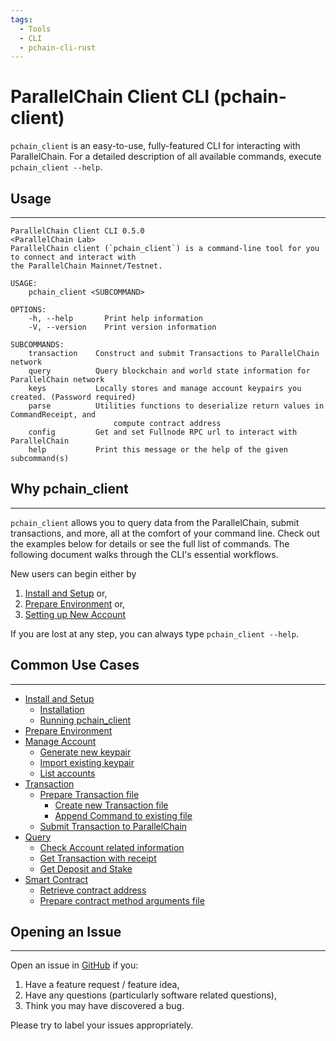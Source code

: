 ```yaml
---
tags:
  - Tools
  - CLI
  - pchain-cli-rust
---
```


# ParallelChain Client CLI (pchain-client)

`pchain_client` is an easy-to-use, fully-featured CLI for interacting with ParallelChain. 
For a detailed description of all available commands, execute `pchain_client --help`. 

## Usage 
---

```terminal
ParallelChain Client CLI 0.5.0
<ParallelChain Lab>
ParallelChain client (`pchain_client`) is a command-line tool for you to connect and interact with
the ParallelChain Mainnet/Testnet.

USAGE:
    pchain_client <SUBCOMMAND>

OPTIONS:
    -h, --help       Print help information
    -V, --version    Print version information

SUBCOMMANDS:
    transaction    Construct and submit Transactions to ParallelChain network
    query          Query blockchain and world state information for ParallelChain network
    keys           Locally stores and manage account keypairs you created. (Password required)
    parse          Utilities functions to deserialize return values in CommandReceipt, and
                       compute contract address
    config         Get and set Fullnode RPC url to interact with ParallelChain
    help           Print this message or the help of the given subcommand(s)
```

## Why pchain_client
---

`pchain_client` allows you to query data from the ParallelChain, submit transactions, and more, all at the comfort of your command line.
Check out the examples below for details or see the full list of commands. The following document walks through the CLI's essential workflows. 

New users can begin either by 

1. [Install and Setup](./install_and_setup.md) or,
2. [Prepare Environment](../../getting_started/prepare_env.md) or,
3. [Setting up New Account](./manage_account.md)


If you are lost at any step, you can always type `pchain_client --help`.

<!-- START doctoc generated TOC please keep comment here to allow auto update -->
<!-- DON'T EDIT THIS SECTION, INSTEAD RE-RUN doctoc TO UPDATE -->

## Common Use Cases
---

- [Install and Setup](https://github.com/parallelchain-io/pchain-client-cli#install-and-setup)
  - [Installation](https://github.com/parallelchain-io/pchain-client-cli#installation)
  - [Running pchain_client](https://github.com/parallelchain-io/pchain-client-cli#running-pchain_client)
- [Prepare Environment](https://github.com/parallelchain-io/pchain-client-cli#prepare-environment)
- [Manage Account](https://github.com/parallelchain-io/pchain-client-cli#manage-account)
  - [Generate new keypair](https://github.com/parallelchain-io/pchain-client-cli#generate-new-keypair)
  - [Import existing keypair](https://github.com/parallelchain-io/pchain-client-cli#import-existing-keypair)
  - [List accounts](https://github.com/parallelchain-io/pchain-client-cli#list-accounts)
- [Transaction](https://github.com/parallelchain-io/pchain-client-cli#transaction)
  - [Prepare Transaction file](https://github.com/parallelchain-io/pchain-client-cli#prepare-transaction-file)
    - [Create new Transaction file](https://github.com/parallelchain-io/pchain-client-cli#create-new-transaction-file)
    - [Append Command to existing file](https://github.com/parallelchain-io/pchain-client-cli#append-command-to-existing-file)
  - [Submit Transaction to ParallelChain](https://github.com/parallelchain-io/pchain-client-cli#submit-transaction-to-parallelchain)
- [Query](https://github.com/parallelchain-io/pchain-client-cli#query)
  - [Check Account related information](https://github.com/parallelchain-io/pchain-client-cli#check-account-related-information)
  - [Get Transaction with receipt](https://github.com/parallelchain-io/pchain-client-cli#get-transaction-with-receipt)
  - [Get Deposit and Stake](https://github.com/parallelchain-io/pchain-client-cli#get-deposit-and-stake)
- [Smart Contract](https://github.com/parallelchain-io/pchain-client-cli#smart-contract)
  - [Retrieve contract address](https://github.com/parallelchain-io/pchain-client-cli#retrieve-contract-address)
  - [Prepare contract method arguments file](https://github.com/parallelchain-io/pchain-client-cli#prepare-contract-method-arguments-file)

## Opening an Issue
---

Open an issue in [GitHub](https://github.com/parallelchain-io/pchain-client-cli/issues) if you:

1. Have a feature request / feature idea,
2. Have any questions (particularly software related questions),
3. Think you may have discovered a bug.

Please try to label your issues appropriately.